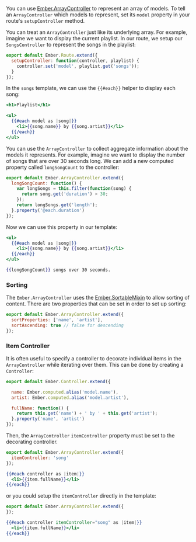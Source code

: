 You can use [Ember.ArrayController](https://api.emberjs.com/classes/Ember.ArrayController.html) to represent an array of models. To tell an
`ArrayController` which models to represent, set its `model` property
in your route's `setupController` method.

You can treat an `ArrayController` just like its underlying array. For
example, imagine we want to display the current playlist. In our route,
we setup our `SongsController` to represent the songs in the playlist:

```javascript {data-filename=app/routes/songs.js}
export default Ember.Route.extend({
  setupController: function(controller, playlist) {
    controller.set('model', playlist.get('songs'));
  }
});
```

In the `songs` template, we can use the `{{#each}}` helper to display
each song:

```handlebars {data-filename=app/templates/songs.hbs}
<h1>Playlist</h1>

<ul>
  {{#each model as |song|}}
    <li>{{song.name}} by {{song.artist}}</li>
  {{/each}}
</ul>
```

You can use the `ArrayController` to collect aggregate information about
the models it represents. For example, imagine we want to display the
number of songs that are over 30 seconds long. We can add a new computed
property called `longSongCount` to the controller:

```javascript {data-filename=app/controllers/songs.js}
export default Ember.ArrayController.extend({
  longSongCount: function() {
    var longSongs = this.filter(function(song) {
      return song.get('duration') > 30;
    });
    return longSongs.get('length');
  }.property('@each.duration')
});
```

Now we can use this property in our template:

```handlebars {data-filename=app/templates/songs.hbs}
<ul>
  {{#each model as |song|}}
    <li>{{song.name}} by {{song.artist}}</li>
  {{/each}}
</ul>

{{longSongCount}} songs over 30 seconds.
```

### Sorting

The `Ember.ArrayController` uses the [Ember.SortableMixin](https://api.emberjs.com/classes/Ember.SortableMixin.html) to allow sorting
of content. There are two properties that can be set in order to set up sorting:

```javascript {data-filename=app/controllers/songs.js}
export default Ember.ArrayController.extend({
  sortProperties: ['name', 'artist'],
  sortAscending: true // false for descending
});
```

### Item Controller

It is often useful to specify a controller to decorate individual items in
the `ArrayController` while iterating over them. This can be done by
creating a `Controller`:

```javascript {data-filename=app/controllers/song.js}
export default Ember.Controller.extend({

  name: Ember.computed.alias('model.name'),
  artist: Ember.computed.alias('model.artist'),

  fullName: function() {
    return this.get('name') + ' by ' + this.get('artist');
  }.property('name', 'artist')
});
```

Then, the `ArrayController` `itemController` property must be set to
the decorating controller.

```javascript {data-filename=app/controllers/songs.js}
export default Ember.ArrayController.extend({
  itemController: 'song'
});
```

```handlebars {data-filename=app/templates/songs.hbs}
{{#each controller as |item|}}
  <li>{{item.fullName}}</li>
{{/each}}
```

or you could setup the `itemController` directly in the template:

```javascript {data-filename=app/controllers/songs.js}
export default Ember.ArrayController.extend({
});
```

```handlebars {data-filename=app/templates/songs.hbs}
{{#each controller itemController="song" as |item|}}
  <li>{{item.fullName}}</li>
{{/each}}
```

<!-- eof - needed for pages that end in a code block  -->
